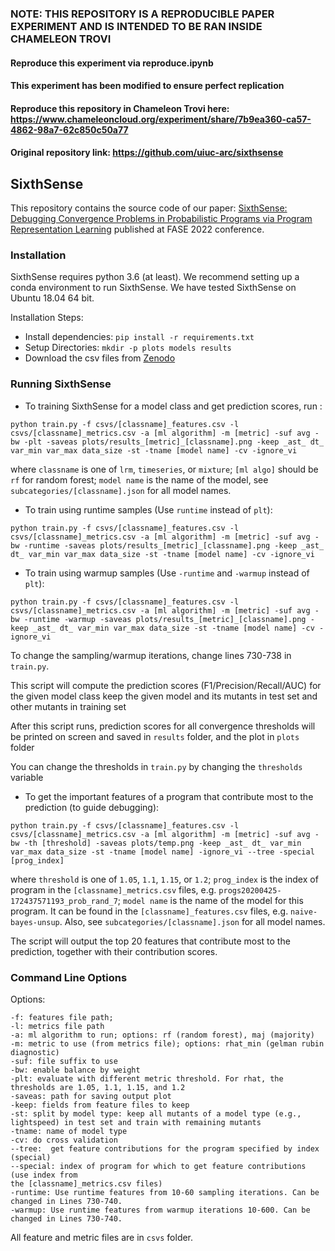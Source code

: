 ### NOTE: THIS REPOSITORY IS A REPRODUCIBLE PAPER EXPERIMENT AND IS INTENDED TO BE RAN INSIDE CHAMELEON TROVI
#### Reproduce this experiment via reproduce.ipynb
#### This experiment has been modified to ensure perfect replication
#### Reproduce this repository in Chameleon Trovi here: https://www.chameleoncloud.org/experiment/share/7b9ea360-ca57-4862-98a7-62c850c50a77
#### Original repository link: https://github.com/uiuc-arc/sixthsense

## SixthSense

This repository contains the source code of our paper: [SixthSense:
Debugging Convergence Problems in Probabilistic
Programs via Program Representation Learning](https://saikatdutta.web.illinois.edu/papers/sixthsense-fase22.pdf) 
published at FASE 2022 conference.

### Installation

SixthSense requires python 3.6 (at least). We recommend setting up a conda environment to run SixthSense. We have tested SixthSense on Ubuntu 18.04 64 bit.

Installation Steps:
- Install dependencies:
`pip install -r requirements.txt`
- Setup Directories:
`mkdir -p plots models results`
- Download the csv files from [Zenodo](https://zenodo.org/record/6388301)

### Running SixthSense

- To training SixthSense for a model class and get prediction scores, run :

`python train.py -f csvs/[classname]_features.csv -l csvs/[classname]_metrics.csv -a [ml algorithm] -m [metric] -suf avg -bw -plt -saveas plots/results_[metric]_[classname].png -keep _ast_ dt_ var_min var_max data_size -st -tname [model name] -cv -ignore_vi`

where `classname` is one of `lrm`, `timeseries`, or `mixture`;
`[ml algo]` should be `rf` for random forest;
`model name` is the name of the model, see `subcategories/[classname].json` for all model names.


- To train using runtime samples (Use `runtime` instead of `plt`):

 `python train.py -f csvs/[classname]_features.csv -l csvs/[classname]_metrics.csv -a [ml algorithm] -m [metric] -suf avg -bw -runtime -saveas plots/results_[metric]_[classname].png -keep _ast_ dt_ var_min var_max data_size -st -tname [model name] -cv -ignore_vi`

- To train using warmup samples (Use `-runtime`  and `-warmup` instead of `plt`):

`python train.py -f csvs/[classname]_features.csv -l csvs/[classname]_metrics.csv -a [ml algorithm] -m [metric] -suf avg -bw -runtime -warmup -saveas plots/results_[metric]_[classname].png -keep _ast_ dt_ var_min var_max data_size -st -tname [model name] -cv -ignore_vi`

To change the sampling/warmup iterations, change lines 730-738 in `train.py`.

This script will compute the prediction scores (F1/Precision/Recall/AUC) for the given model class keep the given model and its mutants in test set and other mutants in training set

After this script runs, prediction scores for all convergence thresholds will be printed on screen and saved in `results` folder, and the plot in `plots` folder

You can change the thresholds in `train.py` by changing the `thresholds` variable

- To get the important features of a program that contribute most to the prediction (to guide debugging):

`python train.py -f csvs/[classname]_features.csv -l csvs/[classname]_metrics.csv -a [ml algorithm] -m [metric] -suf avg -bw -th [threshold] -saveas plots/temp.png -keep _ast_ dt_ var_min var_max data_size -st -tname [model name] -ignore_vi --tree -special [prog_index]`

where `threshold` is one of `1.05`, `1.1`, `1.15`, or `1.2`;
`prog_index` is the index of program in the `[classname]_metrics.csv` files, e.g. `progs20200425-172437571193_prob_rand_7`;
`model name` is the name of the model for this program. It can be found in the `[classname]_features.csv` files, e.g. `naive-bayes-unsup`. Also, see `subcategories/[classname].json` for all model names.

The script will output the top 20 features that contribute most to the prediction, together with their contribution scores.

### Command Line Options

Options:
```
-f: features file path;
-l: metrics file path
-a: ml algorithm to run; options: rf (random forest), maj (majority)
-m: metric to use (from metrics file); options: rhat_min (gelman rubin diagnostic)
-suf: file suffix to use
-bw: enable balance by weight
-plt: evaluate with different metric threshold. For rhat, the thresholds are 1.05, 1.1, 1.15, and 1.2
-saveas: path for saving output plot
-keep: fields from feature files to keep
-st: split by model type: keep all mutants of a model type (e.g., lightspeed) in test set and train with remaining mutants
-tname: name of model type
-cv: do cross validation
--tree:  get feature contributions for the program specified by index (special)
--special: index of program for which to get feature contributions (use index from
the [classname]_metrics.csv files)
-runtime: Use runtime features from 10-60 sampling iterations. Can be changed in Lines 730-740.
-warmup: Use runtime features from warmup iterations 10-600. Can be changed in Lines 730-740.
```

All feature and metric files are in `csvs` folder.
